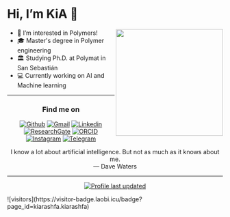 <h1 align="left">Hi, I’m KiA 👋</h1>
<img align='right' src="https://media0.giphy.com/media/v1.Y2lkPTc5MGI3NjExOTBjOTQwY2E3YmUxNjkwMmRmZjVkNmYwNjdhNjMzNDU4NzE1ZDNkZiZlcD12MV9pbnRlcm5hbF9naWZzX2dpZklkJmN0PXM/HEPwfdu6T6svpPE1eN/giphy.gif" width="250">

- 👀 I’m interested in Polymers!
- 🎓 Master's degree in Polymer engineering
- 🏛 Studying Ph.D. at Polymat in San Sebastián
- 💻 Currently working on AI and Machine learning

---
<h3 align="center">Find me on</h3>
<div align="center">

  [![Github](https://img.shields.io/badge/-GitHub-gray?style=flat&logo=Github&logoColor=white)](https://github.com/KiarashFa)
  [![Gmail](https://img.shields.io/badge/-Gmail-c14438?style=flat&logo=Gmail&logoColor=white)](mailto:KiarashFa@gmail.com)
  [![Linkedin](https://img.shields.io/badge/-LinkedIn-blue?style=flat&logo=Linkedin&logoColor=white)](https://www.linkedin.com/in/KiarashFa/)
  [![ResearchGate](https://img.shields.io/badge/-ResearchGate-00CCBB?style=flat&logo=ResearchGate&logoColor=white)](https://www.researchgate.net/profile)
  [![ORCID](https://img.shields.io/badge/-ORCID-A6CE39?style=flat&logo=Linkedin&logoColor=white)](https://orcid.org/)
  [![Instagram](https://img.shields.io/badge/-Instagram-%23E4405F?style=flat&labelColor=%23E4405F&logo=instagram&logoColor=white)](https://www.instagram.com/KiarashFa/)
  [![Telegram](https://img.shields.io/badge/-Telegram-0078D4?style=flat&logo=telegram&logoColor=white)](https://t.me/KiarashFa)

  <text>I know a lot about artificial intelligence. But not as much as it knows about me.<br> — Dave Waters</text> 


---
    
[![Profile last updated](https://img.shields.io/github/last-commit/kiarashfa/kiarashfa?label=Last%20updated&style=flat)](https://github.com/kiarashfa/kiarashfa/commits)
<br>


</div>
![visitors](https://visitor-badge.laobi.icu/badge?page_id=kiarashfa.kiarashfa)
